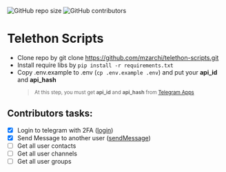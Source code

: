 <p>
<img alt="GitHub repo size" src="https://img.shields.io/github/repo-size/mzarchi/telethon-scripts">
<img alt="GitHub contributors" src="https://img.shields.io/github/contributors/mzarchi/telethon-scripts">
</p>

# Telethon Scripts
* Clone repo by git clone https://github.com/mzarchi/telethon-scripts.git
* Install require libs by ```pip install -r requirements.txt```
* Copy .env.example to .env (```cp .env.example .env```) and put your <b>api_id</b> and <b>api_hash</b>
    > <sub>At this step, you must get **api_id** and **api_hash** from [Telegram Apps](https://my.telegram.org/auth?to=apps)</sub>

## Contributors tasks:
- [x] Login to telegram with 2FA ([login](https://github.com/mzarchi/telethon-scripts/blob/main/codes/login.py#L21))
- [x] Send Message to another user ([sendMessage](https://github.com/mzarchi/telethon-scripts/blob/main/codes/login.py#L42))
- [ ] Get all user contacts
- [ ] Get all user channels
- [ ] Get all user groups
